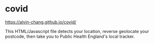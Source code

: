 # covid
https://alvin-chang.github.io/covid/

This HTML/Javascript file detects your location, reverse geolocate your postcode, then take you to Public Health England's local tracker.
